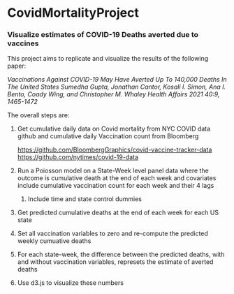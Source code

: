 # CovidMortalityProject

### Visualize estimates of COVID-19 Deaths averted due to vaccines

This project aims to replicate and visualize the results of the following paper:

_Vaccinations Against COVID-19 May Have Averted Up To 140,000 Deaths In The United States
Sumedha Gupta, Jonathan Cantor, Kosali I. Simon, Ana I. Bento, Coady Wing, and Christopher M. Whaley
Health Affairs 2021 40:9, 1465-1472_

The overall steps are:

1.  Get cumulative daily data on Covid mortality from NYC COVID data github and cumulative daily Vaccination count from Bloomberg

    https://github.com/BloombergGraphics/covid-vaccine-tracker-data
    https://github.com/nytimes/covid-19-data
    
2.  Run a Poiosson model on a State-Week level panel data where the outcome is cumulative death at the end of each week and covariates include cumulative vaccination count for each week and their 4 lags
    1. Include time and state control dummies
3.  Get predicted cumulative deaths at the end of each week for each US state
4.  Set all vaccination variables to zero and re-compute the predicted weekly cumuative deaths
5.  For each state-week, the difference between the predicted deaths, with and without vaccination variables, represets the estimate of averted deaths
6.  Use d3.js to visualize these numbers
